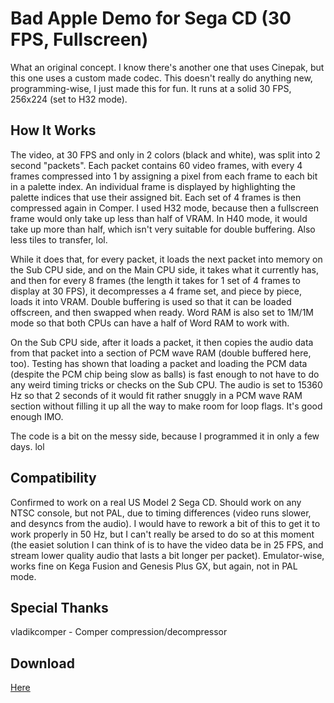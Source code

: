 # Bad Apple Demo for Sega CD (30 FPS, Fullscreen)
What an original concept. I know there's another one that uses Cinepak, but this one uses a custom made codec. This doesn't really do anything new, programming-wise, I just made this for fun. It runs at a solid 30 FPS, 256x224 (set to H32 mode).

## How It Works
The video, at 30 FPS and only in 2 colors (black and white), was split into 2 second "packets". Each packet contains 60 video frames, with every 4 frames compressed into 1 by assigning a pixel from each frame to each bit in a palette index. An individual frame is displayed by highlighting the palette indices that use their assigned bit. Each set of 4 frames is then compressed again in Comper. I used H32 mode, because then a fullscreen frame would only take up less than half of VRAM. In H40 mode, it would take up more than half, which isn't very suitable for double buffering. Also less tiles to transfer, lol.

While it does that, for every packet, it loads the next packet into memory on the Sub CPU side, and on the Main CPU side, it takes what it currently has, and then for every 8 frames (the length it takes for 1 set of 4 frames to display at 30 FPS), it decompresses a 4 frame set, and piece by piece, loads it into VRAM. Double buffering is used so that it can be loaded offscreen, and then swapped when ready. Word RAM is also set to 1M/1M mode so that both CPUs can have a half of Word RAM to work with.

On the Sub CPU side, after it loads a packet, it then copies the audio data from that packet into a section of PCM wave RAM (double buffered here, too). Testing has shown that loading a packet and loading the PCM data (despite the PCM chip being slow as balls) is fast enough to not have to do any weird timing tricks or checks on the Sub CPU. The audio is set to 15360 Hz so that 2 seconds of it would fit rather snuggly in a PCM wave RAM section without filling it up all the way to make room for loop flags. It's good enough IMO.

The code is a bit on the messy side, because I programmed it in only a few days. lol

## Compatibility
Confirmed to work on a real US Model 2 Sega CD. Should work on any NTSC console, but not PAL, due to timing differences (video runs slower, and desyncs from the audio). I would have to rework a bit of this to get it to work properly in 50 Hz, but I can't really be arsed to do so at this moment (the easiet solution I can think of is to have the video data be in 25 FPS, and stream lower quality audio that lasts a bit longer per packet). Emulator-wise, works fine on Kega Fusion and Genesis Plus GX, but again, not in PAL mode.

## Special Thanks
vladikcomper - Comper compression/decompressor

## Download
[Here](https://drive.google.com/file/d/1Y9n5cf8HIEDJCbQ53L_YIvEsvTowk8v_/view?usp=sharing)
